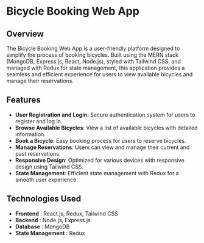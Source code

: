 # Bicycle Booking Web App

## Overview

The Bicycle Booking Web App is a user-friendly platform designed to simplify the process of booking bicycles. Built using the MERN stack (MongoDB, Express.js, React, Node.js), styled with Tailwind CSS, and managed with Redux for state management, this application provides a seamless and efficient experience for users to view available bicycles and manage their reservations.

## Features

- **User Registration and Login**: Secure authentication system for users to register and log in.
- **Browse Available Bicycles**: View a list of available bicycles with detailed information.
- **Book a Bicycle**: Easy booking process for users to reserve bicycles.
- **Manage Reservations**: Users can view and manage their current and past reservations.
- **Responsive Design**: Optimized for various devices with responsive design using Tailwind CSS.
- **State Management**: Efficient state management with Redux for a smooth user experience.

## Technologies Used

- **Frontend**         : React.js, Redux, Tailwind CSS
- **Backend**          : Node.js, Express.js
- **Database**         : MongoDB
- **State Management** : Redux
